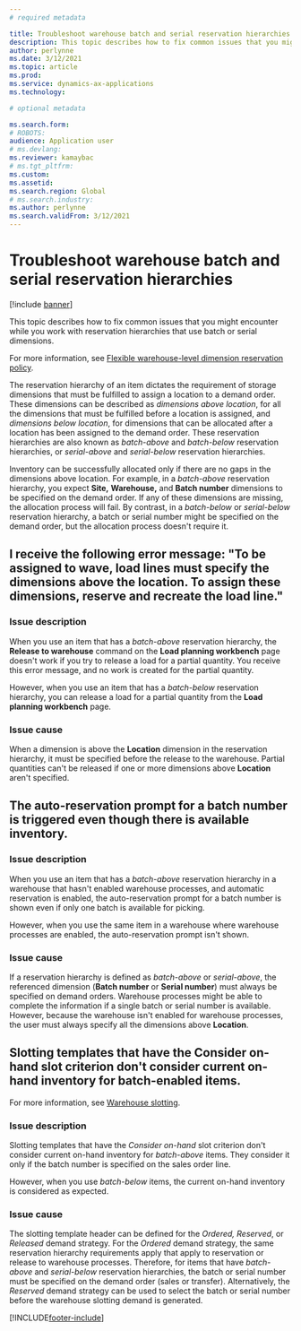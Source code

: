 ```yaml
---
# required metadata

title: Troubleshoot warehouse batch and serial reservation hierarchies
description: This topic describes how to fix common issues that you might encounter while you work with reservation hierarchies that use batch or serial dimensions.
author: perlynne
ms.date: 3/12/2021
ms.topic: article
ms.prod: 
ms.service: dynamics-ax-applications
ms.technology: 

# optional metadata

ms.search.form: 
# ROBOTS: 
audience: Application user
# ms.devlang: 
ms.reviewer: kamaybac
# ms.tgt_pltfrm: 
ms.custom: 
ms.assetid: 
ms.search.region: Global
# ms.search.industry: 
ms.author: perlynne
ms.search.validFrom: 3/12/2021
---
```


# Troubleshoot warehouse batch and serial reservation hierarchies

[!include [banner](../includes/banner.md)]

This topic describes how to fix common issues that you might encounter while you work with reservation hierarchies that use batch or serial dimensions.

For more information, see [Flexible warehouse-level dimension reservation policy](flexible-warehouse-level-dimension-reservation.md).

The reservation hierarchy of an item dictates the requirement of storage dimensions that must be fulfilled to assign a location to a demand order. These dimensions can be described as *dimensions above location*, for all the dimensions that must be fulfilled before a location is assigned, and *dimensions below location*, for dimensions that can be allocated after a location has been assigned to the demand order. These reservation hierarchies are also known as *batch-above* and *batch-below* reservation hierarchies, or *serial-above* and *serial-below* reservation hierarchies.

Inventory can be successfully allocated only if there are no gaps in the dimensions above location. For example, in a *batch-above* reservation hierarchy, you expect **Site,** **Warehouse,** and **Batch number** dimensions to be specified on the demand order. If any of these dimensions are missing, the allocation process will fail. By contrast, in a *batch-below* or *serial-below* reservation hierarchy, a batch or serial number might be specified on the demand order, but the allocation process doesn't require it.

## I receive the following error message: "To be assigned to wave, load lines must specify the dimensions above the location. To assign these dimensions, reserve and recreate the load line."

### Issue description

When you use an item that has a *batch-above* reservation hierarchy, the **Release to warehouse** command on the **Load planning workbench** page doesn't work if you try to release a load for a partial quantity. You receive this error message, and no work is created for the partial quantity.

However, when you use an item that has a *batch-below* reservation hierarchy, you can release a load for a partial quantity from the **Load planning workbench** page.

### Issue cause

When a dimension is above the **Location** dimension in the reservation hierarchy, it must be specified before the release to the warehouse. Partial quantities can't be released if one or more dimensions above **Location** aren't specified.

## The auto-reservation prompt for a batch number is triggered even though there is available inventory.

### Issue description

When you use an item that has a *batch-above* reservation hierarchy in a warehouse that hasn't enabled warehouse processes, and automatic reservation is enabled, the auto-reservation prompt for a batch number is shown even if only one batch is available for picking.

However, when you use the same item in a warehouse where warehouse processes are enabled, the auto-reservation prompt isn't shown.

### Issue cause

If a reservation hierarchy is defined as *batch-above* or *serial-above*, the referenced dimension (**Batch number** or **Serial number**) must always be specified on demand orders. Warehouse processes might be able to complete the information if a single batch or serial number is available. However, because the warehouse isn't enabled for warehouse processes, the user must always specify all the dimensions above **Location**.

## Slotting templates that have the Consider on-hand slot criterion don't consider current on-hand inventory for batch-enabled items.

For more information, see [Warehouse slotting](warehouse-slotting.md).

### Issue description

Slotting templates that have the *Consider on-hand* slot criterion don't consider current on-hand inventory for *batch-above* items. They consider it only if the batch number is specified on the sales order line.

However, when you use *batch-below* items, the current on-hand inventory is considered as expected.

### Issue cause

The slotting template header can be defined for the *Ordered,* *Reserved*, or *Released* demand strategy. For the *Ordered* demand strategy, the same reservation hierarchy requirements apply that apply to reservation or release to warehouse processes. Therefore, for items that have *batch-above* and *serial-below* reservation hierarchies, the batch or serial number must be specified on the demand order (sales or transfer). Alternatively, the *Reserved* demand strategy can be used to select the batch or serial number before the warehouse slotting demand is generated.

[!INCLUDE[footer-include](../../includes/footer-banner.md)]
